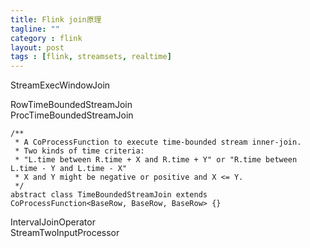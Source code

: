 ```yaml
---
title: Flink join原理
tagline: ""
category : flink
layout: post
tags : [flink, streamsets, realtime]
---
```


StreamExecWindowJoin

RowTimeBoundedStreamJoin   
ProcTimeBoundedStreamJoin
```
/**
 * A CoProcessFunction to execute time-bounded stream inner-join.
 * Two kinds of time criteria:
 * "L.time between R.time + X and R.time + Y" or "R.time between L.time - Y and L.time - X"
 * X and Y might be negative or positive and X <= Y.
 */
abstract class TimeBoundedStreamJoin extends CoProcessFunction<BaseRow, BaseRow, BaseRow> {}
 ```
IntervalJoinOperator   
StreamTwoInputProcessor

